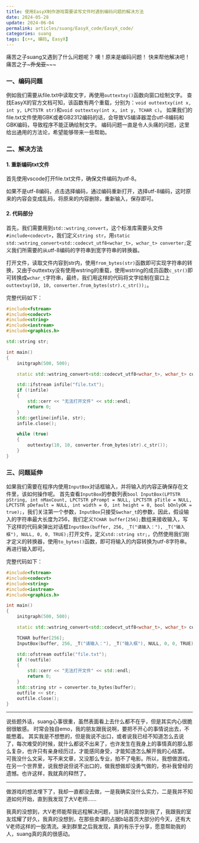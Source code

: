 ```yaml
---
title: 使用EasyX制作游戏需要读写文件时遇到编码问题的解决方法
date: 2024-05-28
update: 2024-06-04
permalink: articles/suang/EasyX_code/EasyX_code/
categories: suang
tags: [c++, 编码, EasyX]
---
```


痛苦之子suang又遇到了什么问题呢？
噢！原来是编码问题！
快来帮他解决吧！
痛苦之子~~~乔戈亚~~~~~

<!-- More -->

### 一、编码问题
例如我们需要从file.txt中读取文字，再使用`outtextxy()`函数向窗口绘制文字。
查找EasyX的官方文档可知，该函数有两个重载，分别为：`void outtextxy(int x, int y, LPCTSTR str)`和`void outtextxy(int x, int y, TCHAR c)`。
如果我们的file.txt文件使用GBK或者GB2312编码的话，会导致VS编译器混合utf-8编码和GBK编码，导致程序不能正确绘制文字。
编码问题一直是令人头痛的问题，这里给出通用的方法论，希望能够带来一些帮助。

### 二、解决方法

#### 1. 重新编码txt文件

首先使用vscode打开file.txt文件，确保文件编码为utf-8。

如果不是utf-8编码，点击选择编码，通过编码重新打开，选择utf-8编码，这时原来的内容会变成乱码，将原来的内容删除，重新输入，保存即可。

#### 2. 代码部分

首先，我们需要用到`std::wstring_convert`，这个标准库需要头文件`#include<codecvt>`，我们定义`string str`，用`static std::wstring_convert<std::codecvt_utf8<wchar_t>, wchar_t> converter;`定义我们所需要的从utf-8编码的字符串到宽字符串的转换器。

打开文件，读取文件内容到str内，使用`from_bytes(str)`函数即可实现字符串的转换，又由于outtextxy没有使用wstring的重载，使用wstring的成员函数`c_str()`即可转换成`wchar_t`字符串，最终，我们用这样的代码将文字绘制在窗口上`outtextxy(10, 10, converter.from_bytes(str).c_str());`。

完整代码如下：

```cpp
#include<fstream>
#include<codecvt>
#include<string>
#include<iostream>
#include<graphics.h>

std::string str;

int main()
{
	initgraph(500, 500);

	static std::wstring_convert<std::codecvt_utf8<wchar_t>, wchar_t> converter;

	std::ifstream infile("file.txt");
	if (!infile)
	{
		std::cerr << "无法打开文件" << std::endl;
		return 0;
	}
	std::getline(infile, str);
	infile.close();

	while (true)
	{
		outtextxy(10, 10, converter.from_bytes(str).c_str());
	}
}
```

### 三、问题延伸

如果我们需要在程序内使用`InputBox`对话框输入，并将输入的内容正确保存在文件里，该如何操作呢。
首先查看`InputBox`的参数列表`bool InputBox(LPTSTR pString, int nMaxCount, LPCTSTR pPrompt = NULL, LPCTSTR pTitle = NULL, LPCTSTR pDefault = NULL, int width = 0, int height = 0, bool bOnlyOK = true);`，我们关注第一个参数，`InputBox`只接受`&wchar_t`的参数，因此，假设输入的字符串最大长度为256，我们定义`TCHAR buffer[256];`数组来接收输入，写下这样的代码来弹出对话框`InputBox(buffer, 256, _T("请输入："), _T("输入框"), NULL, 0, 0, TRUE);`打开文件，定义`std::string str;`，仍然使用我们刚才定义的转换器，使用`to_bytes()`函数，即可将输入的内容转换为utf-8字符串。再进行输入即可。

完整代码如下：

```cpp
#include<fstream>
#include<codecvt>
#include<string>
#include<iostream>
#include<graphics.h>

int main()
{
	initgraph(500, 500);

	static std::wstring_convert<std::codecvt_utf8<wchar_t>, wchar_t> converter;

	TCHAR buffer[256];
	InputBox(buffer, 256, _T("请输入："), _T("输入框"), NULL, 0, 0, TRUE);

	std::ofstream outfile("file.txt");
	if (!outfile)
	{
		std::cerr << "无法打开文件" << std::endl;
		return 0;
	}
	std::string str = converter.to_bytes(buffer);
	outfile << str;
	outfile.close();
}
```

---

说些题外话，suang心事很重，虽然表面看上去什么都不在乎，但是其实内心很脆弱很敏感。
时常会独自emo，我的朋友跟我说啊，要把不开心的事情说出去，不能憋着。
其实我是不想憋的，但是我说不出口，或者说我已经不知道怎么去说了，每次难受的时候，就什么都说不出来了，也许发生在我身上的事情真的那么那么复杂，也许只有亲身经历过，才能感同身受，才能知道怎么解开我的心结罢。
可我没什么文采，写不来文章，又没那么专业，拍不了电影。所以，我想做游戏，在另一个世界里，说我想说但说不出口的，做我想做却没勇气做的，弥补我曾经的遗憾。也许这样，我就真的释然了。

---

做游戏的想法埋下了，我却一直都没去做，一是我确实没什么实力，二是我并不知道如何开始，直到我发现了大V老师......

我真的没想到，大V老师能帮我远程解决问题，当时真的震惊到我了，我跟我的室友炫耀了好久，我真的没想到，在那些卖课的占据b站首页大部分的今天，还有大V老师这样的一股清流。来到群里之后我发现，真的有乐于分享，愿意帮助我的人，suang真的真的很感动。
